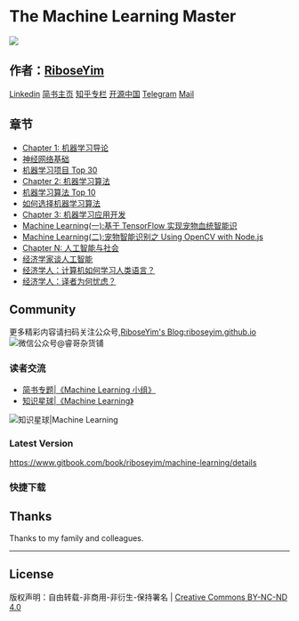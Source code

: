 # The Machine Learning Master

![](http://p11slcnom.bkt.clouddn.com/banner-MLM-201803.png)

## 作者：[RiboseYim](https://riboseyim.github.io/2016/05/31/AboutMe/)

[Linkedin](https://www.linkedin.com/in/riboseyim/)
[简书主页](http://www.jianshu.com/u/8cc1dba4bc96)
[知乎专栏](https://www.zhihu.com/people/riboseyim)
[开源中国](https://my.oschina.net/zijingshanke/blog)
[Telegram](https://t.me/riboseyim)
[Mail](mailto:riboseyim@gmail.com)

## 章节
* [Chapter 1: 机器学习导论]()
* [神经网络基础](chapter/introduce/Machine-Learning-Neural-Network.md)
* [机器学习项目 Top 30](chapter/introduce/Machine-Learning-Projects.md)
* [Chapter 2: 机器学习算法]()
* [机器学习算法 Top 10](chapter/algorithms/Machine-Learning-Algorithms.md)
* [如何选择机器学习算法](chapter/algorithms/Machine-Learning-Algorithms-Sheet.md)
* [Chapter 3: 机器学习应用开发]()
* [Machine Learning(一):基于 TensorFlow 实现宠物血统智能识](chapter/app/Machine-Learning-TensorFlow.md)
* [Machine Learning(二):宠物智能识别之 Using OpenCV with Node.js](chapter/app/Machine-Learning-OpenCV/)
* [Chapter N: 人工智能与社会]()
* [经济学家谈人工智能](chapter/news/Machine-Learning-Economist.md)
* [经济学人：计算机如何学习人类语言？](chapter/news/Machine-Learning-News_E20170111.md)
* [经济学人：译者为何忧虑？](chapter/news/Machine-Learning-News_E20170527.md)

## Community
更多精彩内容请扫码关注公众号,[RiboseYim's Blog:riboseyim.github.io](https://riboseyim.github.io?product=ebook&id=machinelearning)
![微信公众号@睿哥杂货铺](http://o8m8ngokc.bkt.clouddn.com/ID_RiboseYim_201706.png)

### 读者交流
- [简书专题|《Machine Learning 小组》](https://www.jianshu.com/c/e94623c9ea2a)
- [知识星球|《Machine Learning》](https://t.zsxq.com/zFUF2zv)

![知识星球|Machine Learning](http://o8m8ngokc.bkt.clouddn.com/riboseyim_id_quanzi_machinelearning.png)

### Latest Version
https://www.gitbook.com/book/riboseyim/machine-learning/details

### 快捷下载


## Thanks
Thanks to my family and colleagues.

<hr>

## License

版权声明：自由转载-非商用-非衍生-保持署名 | [Creative Commons BY-NC-ND 4.0](https://creativecommons.org/licenses/by-nc-nd/4.0/legalcode)
